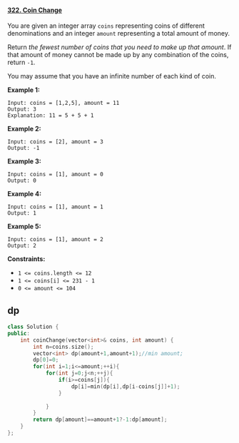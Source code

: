 #### [322. Coin Change](https://leetcode-cn.com/problems/coin-change/)

You are given an integer array `coins` representing coins of different denominations and an integer `amount` representing a total amount of money.

Return *the fewest number of coins that you need to make up that amount*. If that amount of money cannot be made up by any combination of the coins, return `-1`.

You may assume that you have an infinite number of each kind of coin. 

**Example 1:**

```
Input: coins = [1,2,5], amount = 11
Output: 3
Explanation: 11 = 5 + 5 + 1
```

**Example 2:**

```
Input: coins = [2], amount = 3
Output: -1
```

**Example 3:**

```
Input: coins = [1], amount = 0
Output: 0
```

**Example 4:**

```
Input: coins = [1], amount = 1
Output: 1
```

**Example 5:**

```
Input: coins = [1], amount = 2
Output: 2
```

 

**Constraints:**

- `1 <= coins.length <= 12`
- `1 <= coins[i] <= 231 - 1`
- `0 <= amount <= 104`

## dp

~~~c++
class Solution {
public:
    int coinChange(vector<int>& coins, int amount) {
        int n=coins.size();
        vector<int> dp(amount+1,amount+1);//min amount;
        dp[0]=0;
        for(int i=1;i<=amount;++i){
            for(int j=0;j<n;++j){           
                if(i>=coins[j]){
                    dp[i]=min(dp[i],dp[i-coins[j]]+1);
                }
                
            }
        }
        return dp[amount]==amount+1?-1:dp[amount];
    }
};
~~~

